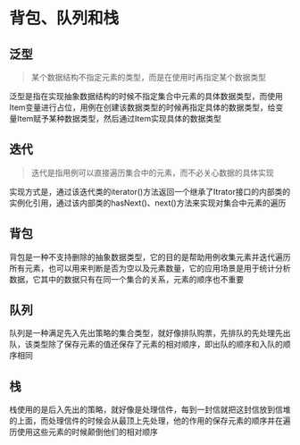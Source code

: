 # 背包、队列和栈

## 泛型

>  某个数据结构不指定元素的类型，而是在使用时再指定某个数据类型

泛型是指在实现抽象数据结构的时候不指定集合中元素的具体数据类型，而使用Item变量进行占位，用例在创建该数据类型的时候再指定具体的数据类型，给变量Item赋予某种数据类型，然后通过Item实现具体的数据类型  

## 迭代

> 迭代是指用例可以直接遍历集合中的元素，而不必关心数据的具体实现

实现方式是，通过该迭代类的iterator()方法返回一个继承了Itrator接口的内部类的实例化引用，通过该内部类的hasNext()、next()方法来实现对集合中元素的遍历

## 背包

背包是一种不支持删除的抽象数据类型，它的目的是帮助用例收集元素并迭代遍历所有元素，也可以用来判断是否为空以及元素数量，它的应用场景是用于统计分析数据，它其中的数据只有在同一个集合的关系，元素的顺序也不重要

## 队列

队列是一种满足先入先出策略的集合类型，就好像排队购票，先排队的先处理先出队，该类型除了保存元素的值还保存了元素的相对顺序，即出队的顺序和入队的顺序相同  

## 栈

栈使用的是后入先出的策略，就好像是处理信件，每到一封信就把这封信放到信堆的上面，而处理信件的时候会从最顶上先处理，他的作用的保存元素的顺序并在遍历使用这些元素的时候颠倒他们的相对顺序  